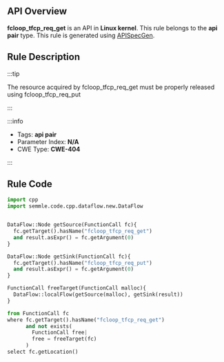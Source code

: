 ---
---


## API Overview
**fcloop_tfcp_req_get** is an API in **Linux kernel**. This rule belongs to the **api pair** type. This rule is generated using [APISpecGen](../../tools/APISpecGen).
## Rule Description

:::tip

The resource acquired by fcloop_tfcp_req_get must be properly released using fcloop_tfcp_req_put

:::

:::info

- Tags: **api pair**
- Parameter Index: **N/A**
- CWE Type: **CWE-404**

:::

## Rule Code
```python
import cpp
import semmle.code.cpp.dataflow.new.DataFlow


DataFlow::Node getSource(FunctionCall fc){
  fc.getTarget().hasName("fcloop_tfcp_req_get")
  and result.asExpr() = fc.getArgument(0)
}

DataFlow::Node getSink(FunctionCall fc){
  fc.getTarget().hasName("fcloop_tfcp_req_put")
  and result.asExpr() = fc.getArgument(0)
}

FunctionCall freeTarget(FunctionCall malloc){
  DataFlow::localFlow(getSource(malloc), getSink(result))
}

from FunctionCall fc
where fc.getTarget().hasName("fcloop_tfcp_req_get")
      and not exists(
        FunctionCall free| 
        free = freeTarget(fc)
      )
select fc.getLocation()

    
```